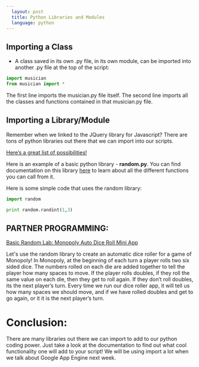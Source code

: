 ```yaml
---
  layout: post
  title: Python Libraries and Modules
  language: python
---
```


## Importing a Class
+ A class saved in its own .py file, in its own module, can be imported into another .py file at the top of the script:

```python
import musician
from musician import *
```
The first line imports the musician.py file itself. The second line imports all the classes and functions contained in that musician.py file.



## Importing a Library/Module
 Remember when we linked to the JQuery library for Javascript? There are tons of python libraries out there that we can import into our scripts.

 <a href="http://pythontips.com/2013/07/30/20-python-libraries-you-cant-live-without/">Here’s a great list of possibilities! </a>


Here is an example of a basic python library - **random.py**. You can find documentation on this library <a href="https://docs.python.org/2/library/random.html">here</a> to learn about all the different functions you can call from it.

Here is some simple code that uses the random library:

```python
import random

print random.randint(1,3)

```

## PARTNER PROGRAMMING:

<a href="https://github.com/learn-co-curriculum/cssi-5.2-monopoly-dice-mini-app">Basic Random Lab: Monopoly Auto Dice Roll Mini App</a>

Let's use the random library to create an automatic dice roller for a game of Monopoly!
In Monopoly, at the beginning of each turn a player rolls two six sided dice. The numbers rolled on each die are added together to tell the player how many spaces to move. If the player rolls doubles, if they roll the same value on each die, then they get to roll again. If they don’t roll doubles, its the next player’s turn.
 Every time we run our dice roller app, it will tell us how many spaces we should move, and if we have rolled doubles and get to go again, or it it is the next player’s turn.

# Conclusion:
There are many libraries out there we can import to add to our python coding power. Just take a look at the documentation to find out what cool functionality one will add to your script! We will be using import a lot when we talk about Google App Engine next week.
